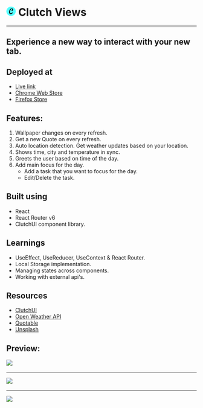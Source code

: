 # <img src="./public/assets/clutch-views_128.png" alt="Clutch logo" width="25px" height="25px" /> Clutch Views

<hr />

## Experience a new way to interact with your new tab.

## Deployed at

- [Live link](https://clutchviews.netlify.app/)
- [Chrome Web Store](https://chrome.google.com/webstore/detail/clutch-views/falbhgpjkobaapbndaefpiglgcblflem)
- [Firefox Store](https://addons.mozilla.org/en-US/firefox/addon/clutch-views/)

## Features:

1. Wallpaper changes on every refresh.
2. Get a new Quote on every refresh.
3. Auto location detection. Get weather updates based on your location.
4. Shows time, city and temperature in sync.
5. Greets the user based on time of the day.
6. Add main focus for the day.
   - Add a task that you want to focus for the day.
   - Edit/Delete the task.

## Built using

- React
- React Router v6
- ClutchUI component library.

## Learnings

- UseEffect, UseReducer, UseContext & React Router.
- Local Storage implementation.
- Managing states across components.
- Working with external api's.

## Resources

- [ClutchUI](https://clutchui.netlify.app)
- [Open Weather API](https://openweathermap.org/api)
- [Quotable](https://github.com/lukePeavey/quotable)
- [Unsplash](https://unsplash.com/)

## Preview:

![](https://res.cloudinary.com/clutchaf/image/upload/v1650220503/ClutchStore/Extension_preview_iofdxd.png)

<hr/>

![](https://res.cloudinary.com/clutchaf/image/upload/v1650220504/ClutchStore/Extension_preview_1_ctx9zp.png)

<hr/>

![](https://res.cloudinary.com/clutchaf/image/upload/v1650220503/ClutchStore/Extension_preview_2_c7l3b7.png)
